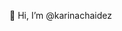 👋 Hi, I’m @karinachaidez

<!---
karinachaidez/karinachaidez is a ✨ special ✨ repository because its `README.md` (this file) appears on your GitHub profile.
You can click the Preview link to take a look at your changes.
--->

